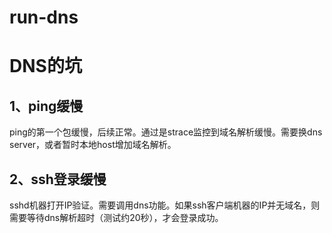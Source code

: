 # run-dns

# DNS的坑

## 1、ping缓慢
  ping的第一个包缓慢，后续正常。通过是strace监控到域名解析缓慢。需要换dns server，或者暂时本地host增加域名解析。

## 2、ssh登录缓慢
  sshd机器打开IP验证。需要调用dns功能。如果ssh客户端机器的IP并无域名，则需要等待dns解析超时（测试约20秒），才会登录成功。

